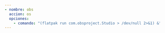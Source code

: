 ```yaml
---
- nombre: obs
  accion: os
  opciones:
    - comando: "(flatpak run com.obsproject.Studio > /dev/null 2>&1) &"
---
```

